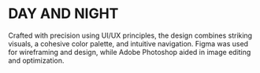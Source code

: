 # DAY AND NIGHT
Crafted with precision using UI/UX principles, the design combines striking visuals, a cohesive color palette, and intuitive navigation. Figma was used for wireframing and design, while Adobe Photoshop aided in image editing and optimization.






















